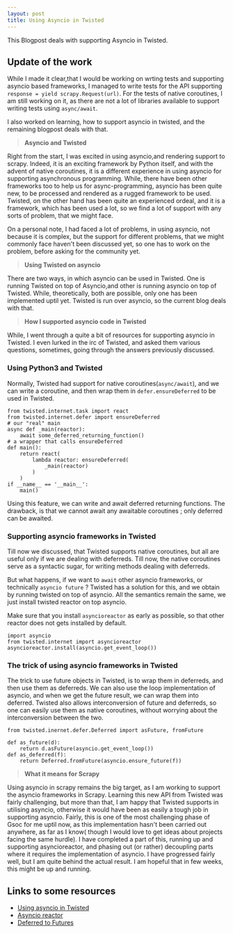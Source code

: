 ```yaml
---
layout: post
title: Using Asyncio in Twisted
---
```

This Blogpost deals with supporting Asyncio in Twisted.

## Update of the work

While I made it clear,that I would be working on wrting tests and supporting asyncio based frameworks, I managed to write tests for the API supporting `response = yield scrapy.Request(url)`. For the tests of native coroutines, I am still working on it, as there are not a lot of libraries available to support writing tests using `async/await`.

I also worked on learning, how to support asyncio in twisted, and the remaining blogpost deals with that.

> **Asyncio and Twisted**

Right from the start, I was excited in using asyncio,and rendering support to scrapy. Indeed, it is an exciting framework by Python itself, and with the advent of native coroutines, it is a different experience in using asyncio for supporting asynchronous programming. While, there have been other frameworks too to help us for async-programming, asyncio has been quite new, to be processed and rendered as a rugged framework to be used. Twisted, on the other hand has been quite an experienced ordeal, and it is a framework, which has been used a lot, so we find a lot of support with any sorts of problem, that we might face.

On a personal note, I had faced a lot of problems, in using asyncio, not because it is complex, but the support for different problems, that we might commonly face haven't been discussed yet, so one has to work on the problem, before asking for the community yet.

> **Using Twisted on asyncio**

There are two ways, in which asyncio can be used in Twisted. One is running Twisted on top of Asyncio,and other is running asyncio on top of Twisted. While, theoretically, both are possible, only one has been implemented uptil yet. Twisted is run over asyncio, so the current blog deals with that.

> **How I supported asyncio code in Twisted**

While, I went through a quite a bit of resources for supporting asyncio in Twisted. I even lurked in the irc of Twisted, and asked them various questions, sometimes, going through the answers previously discussed.

### Using Python3 and Twisted

Normally, Twisted had support for native coroutines(`async/await`), and we can write a coroutine, and then wrap them in `defer.ensureDeferred` to be used in Twisted.

```
from twisted.internet.task import react
from twisted.internet.defer import ensureDeferred
# our "real" main
async def _main(reactor):
    await some_deferred_returning_function()
# a wrapper that calls ensureDeferred
def main():
    return react(
        lambda reactor: ensureDeferred(
            _main(reactor)
        )
    )
if __name__ == '__main__':
    main()
```

Using this feature, we can write and await deferred returning functions. The drawback, is that we cannot await any awaitable coroutines ; only deferred can be awaited.

### Supporting asyncio frameworks in Twisted

Till now we discussed, that Twisted supports native coroutines, but all are useful only if we are dealing with deferreds. Till now, the native coroutines serve as a syntactic sugar, for writing methods dealing with deferreds.

But what happens, if we want to `await` other asyncio frameworks, or technically `asyncio future` ? 
Twisted has a solution for this, and we obtain by running twisted on top of asyncio. All the semantics remain the same, we just install twisted reactor on top asyncio. 

Make sure that you install `asyncioreactor` as early as possible, so that other reactor does not gets installed by default.

```
import asyncio
from twisted.internet import asyncioreactor
asyncioreactor.install(asyncio.get_event_loop())
```

### The trick of using asyncio frameworks in Twisted

The trick to use future objects in Twisted, is to wrap them in deferreds, and then use them as deferreds. We can also use the loop implementation of asyncio, and when we get the future result, we can wrap them into deferred. Twisted also allows interconversion of future and deferreds, so one can easily use them as native coroutines, without worrying about the interconversion between the two.

```
from twisted.inernet.defer.Deferred import asFuture, fromFuture

def as_future(d):
    return d.asFuture(asyncio.get_event_loop())
def as_deferred(f):
    return Deferred.fromFuture(asyncio.ensure_future(f))
```

> **What it means for Scrapy**

Using asyncio in scrapy remains the big target, as I am working to support the asyncio frameworks in Scrapy. Learning this new API from Twisted was fairly challenging, but more than that, I am happy that Twisted supports in utilising asyncio, otherwise it would have been as easily a tough job in supporting asyncio. Fairly, this is one of the most challenging phase of Gsoc for me uptil now, as this implementation hasn't been carried out anywhere, as far as I know( though I would love to get ideas about projects facing the same hurdle). I have completed a part of this, running up and supporting asyncioreactor, and phasing out (or rather) decoupling parts where it requires the implementation of asyncio. I have progressed fairly well, but I am quite behind the actual result. I am hopeful that in few weeks, this might be up and running.

## Links to some resources
 * [Using asyncio in Twisted](https://meejah.ca/blog/python3-twisted-and-asyncio)
 * [Asyncio reactor](https://twistedmatrix.com/documents/current/api/twisted.internet.asyncioreactor.html)
 * [Deferred to Futures](https://twistedmatrix.com/documents/current/api/twisted.internet.defer.Deferred.html#asFuture)


